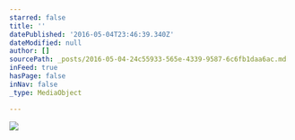 ```yaml
---
starred: false
title: ''
datePublished: '2016-05-04T23:46:39.340Z'
dateModified: null
author: []
sourcePath: _posts/2016-05-04-24c55933-565e-4339-9587-6c6fb1daa6ac.md
inFeed: true
hasPage: false
inNav: false
_type: MediaObject

---
```

![](https://the-grid-user-content.s3-us-west-2.amazonaws.com/6f71f20a-dc4c-4660-b693-e94589b351e4.jpg)